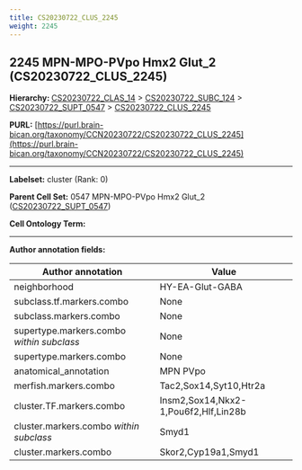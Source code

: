 ```yaml
---
title: CS20230722_CLUS_2245
weight: 2245
---
```

## 2245 MPN-MPO-PVpo Hmx2 Glut_2 (CS20230722_CLUS_2245)
<b>Hierarchy: </b>
[CS20230722_CLAS_14](../CS20230722_CLAS_14) >
[CS20230722_SUBC_124](../CS20230722_SUBC_124) >
[CS20230722_SUPT_0547](../CS20230722_SUPT_0547) >
[CS20230722_CLUS_2245](../CS20230722_CLUS_2245)

**PURL:** [https://purl.brain-bican.org/taxonomy/CCN20230722/CS20230722_CLUS_2245](https://purl.brain-bican.org/taxonomy/CCN20230722/CS20230722_CLUS_2245)

---


**Labelset:** cluster (Rank: 0)

**Parent Cell Set:** 0547 MPN-MPO-PVpo Hmx2 Glut_2 ([CS20230722_SUPT_0547](../CS20230722_SUPT_0547))



**Cell Ontology Term:** 

[MARKER GENES.]: #


---

[TRANSFERRED ANNOTATIONS.]: #


[AUTHOR ANNOTATION FIELDS.]: #


**Author annotation fields:**

| Author annotation | Value |
|-------------------|-------|
|neighborhood|HY-EA-Glut-GABA|
|subclass.tf.markers.combo|None|
|subclass.markers.combo|None|
|supertype.markers.combo _within subclass_|None|
|supertype.markers.combo|None|
|anatomical_annotation|MPN PVpo|
|merfish.markers.combo|Tac2,Sox14,Syt10,Htr2a|
|cluster.TF.markers.combo|Insm2,Sox14,Nkx2-1,Pou6f2,Hlf,Lin28b|
|cluster.markers.combo _within subclass_|Smyd1|
|cluster.markers.combo|Skor2,Cyp19a1,Smyd1|
